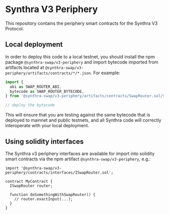 # Synthra V3 Periphery

This repository contains the periphery smart contracts for the Synthra V3 Protocol.


## Local deployment

In order to deploy this code to a local testnet, you should install the npm package
`@synthra-swap/v3-periphery`
and import bytecode imported from artifacts located at
`@synthra-swap/v3-periphery/artifacts/contracts/*/*.json`.
For example:

```typescript
import {
  abi as SWAP_ROUTER_ABI,
  bytecode as SWAP_ROUTER_BYTECODE,
} from '@synthra-swap/v3-periphery/artifacts/contracts/SwapRouter.sol/SwapRouter.json'

// deploy the bytecode
```

This will ensure that you are testing against the same bytecode that is deployed to
mainnet and public testnets, and all Synthra code will correctly interoperate with
your local deployment.

## Using solidity interfaces

The Synthra v3 periphery interfaces are available for import into solidity smart contracts
via the npm artifact `@synthra-swap/v3-periphery`, e.g.:

```solidity
import '@synthra-swap/v3-periphery/contracts/interfaces/ISwapRouter.sol';

contract MyContract {
  ISwapRouter router;

  function doSomethingWithSwapRouter() {
    // router.exactInput(...);
  }
}

```
